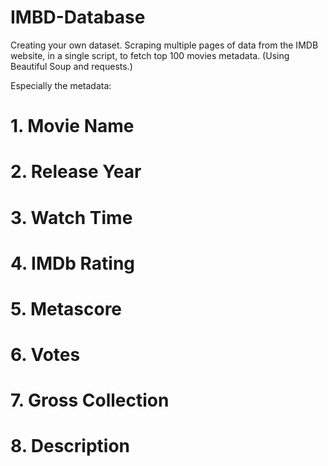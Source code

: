# IMBD-Database
Creating your own dataset. Scraping multiple pages of data from the IMDB website, in a single script, to fetch top 100 movies metadata. (Using Beautiful Soup and requests.)

Especially the metadata:
    
# 1. Movie Name 
# 2. Release Year
# 3. Watch Time 
# 4. IMDb Rating
# 5. Metascore
# 6. Votes
# 7. Gross Collection
# 8. Description
